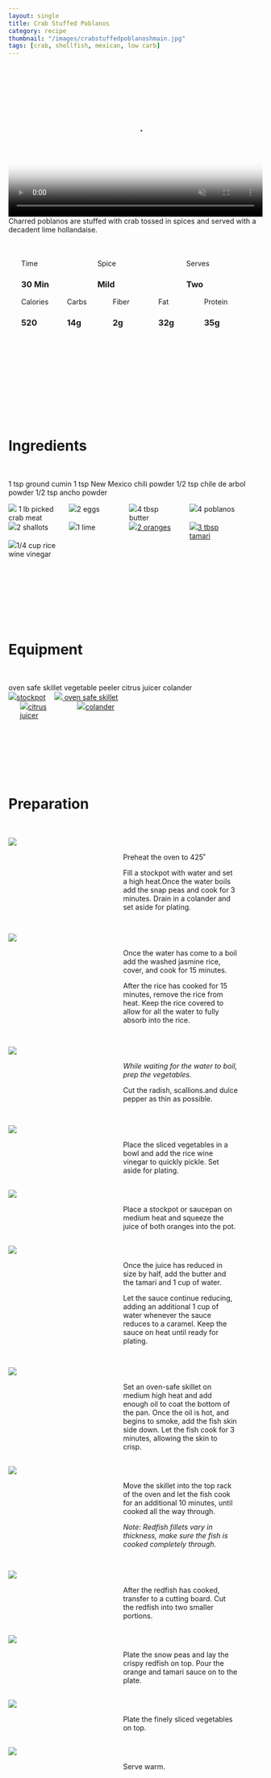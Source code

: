 ```yaml
---
layout: single
title: Crab Stuffed Poblanos
category: recipe
thumbnail: "/images/crabstuffedpoblanoshmain.jpg"
tags: [crab, shellfish, mexican, low carb]
---
```

<div id="spacer"></div>

<div id="backgroundvideo">
  <video width="100%" autoplay loop muted class="banner__video" poster="/images/crabstuffedpoblanosmain.jpg">
  <source src="/images/crabstuffedpoblanos.mp4" type="video/mp4"></video>
</div>

<div id="recipedescription">
Charred poblanos are stuffed with crab tossed in spices and served with a decadent lime hollandaise.
<div id="spacer"></div>

<div id= "recipedetails">
<div id= "time"> Time </div>
<div id= "spice"> Spice </div>
<div id= "serves"> Serves </div>
</div>

<div id= "recipedetails">
<div id= "time"><h3> 30 Min</h3> </div>
<div id= "spice"><h3> Mild</h3> </div>
<div id= "serves"><h3> Two </h3> </div>
</div>

<div id="spacer"></div>

<div id= "nutrition">
<div id="calories"> Calories </div>
<div id="carbs"> Carbs </div>
<div id="fiber"> Fiber </div>
<div id="fat"> Fat </div>
<div id="protein"> Protein </div>
</div>

<div id= "nutrition">
<div id="calories"><h3> 520 </h3> </div>
<div id="carbs"><h3> 14g</h3> </div>
<div id="fiber"><h3> 2g</h3> </div>
<div id="fat"><h3> 32g</h3> </div>
<div id="protein"><h3> 35g</h3> </div>
</div>

<div id= "ingredienthdr">
<h1>Ingredients</h1>
</div>

1 tsp ground cumin
1 tsp New Mexico chili powder
1/2 tsp chile de arbol powder
1/2 tsp ancho powder

<div id="ingredients">
<div id="ingredientone"><img src="/images/crabmeat.jpeg"/> 1 lb picked crab meat </div>
<div id="ingredienttwo"><img src="/images/egg.jpeg"/>2 eggs</div>
<div id="ingredientthree"><img src="/images/butter.jpeg"/>4 tbsp butter</div>
<div id="ingredientfour"><img src="/images/4poblanos.jpeg"/>4 poblanos</div>
</div>

<div id="ingredients">
<div id="ingredientone"><img src="/images/2shallots.jpeg"/>2 shallots</div>
<div id="ingredienttwo"><img src="/images/lime.jpeg"/>1 lime</div>
<div id="ingredientthree"><a href=""><img src="/images/orange.jpeg"/>2 oranges</a></div>
<div id="ingredientfour"><a href=""><img src="/images/tamari.jpeg"/>3 tbsp tamari</a></div>
</div>

<div id="ingredients">
<div id="ingredientone"><img src="/images/ricewinevin.jpeg"/>1/4 cup rice wine vinegar</div>

<div id= "equipmenthdr">
<h1>Equipment</h1>
</div>
oven safe skillet
vegetable peeler
citrus juicer
colander

<div id="equipment">
<div id="equipmentone"><a href="https://www.amazon.com/Creuset-Signature-Round-French-Truffle/dp/B0076NOFSC/ref=as_li_ss_tl?s=kitchen&rps=1&ie=UTF8&qid=1481598867&sr=1-38&keywords=le+creuset&refinements=p_85:2470955011&th=1&linkCode=ll1&tag=cilalime09-20&linkId=9987204213f6c7ac4d1e12889972e623"><img src="/images/stockpot.jpeg"/>stockpot</a></div>
<div id="equipmentwo"><a href=""><img src="/images/skillet.jpeg"/> oven safe skillet</a></div>
<div id="equipmentthree"><a href="https://www.amazon.com/Chefn-FreshForce-Citrus-Juicer-Lemon/dp/B002XOB0P0/ref=as_li_ss_tl?s=kitchen&ie=UTF8&qid=1482038971&sr=1-2-spons&keywords=citrus+juicer&psc=1&linkCode=ll1&tag=cilalime09-20&linkId=fead6ab94c6288d353210420231dcb8a"><img src="/images/citrusjuicer.jpeg"/>citrus juicer </a></div>
<div id="equipmentfour"><a href="https://www.amazon.com/Bellemain-Micro-perforated-Stainless-5-quart-Colander-Dishwasher/dp/B00O97D0DO/ref=as_li_ss_tl?s=kitchen&rps=1&ie=UTF8&qid=1481916015&sr=1-4&keywords=colander&refinements=p_85:2470955011&linkCode=ll1&tag=cilalime09-20&linkId=926d38b26a0d016b9b6c627a7b507715"><img src="/images/colander.jpeg"/>colander</a></div>
</div>

<div id="preparation">
<h1>Preparation</h1>
</div>

<div id="instruction">
<div id="image"><img src="/images/orangeredfish1.jpeg"/> </div>
<div id="step">Preheat the oven to 425˚

<p>Fill a stockpot with water and set a high heat.Once the water boils add the snap peas and cook for 3 minutes. Drain in a colander and set aside for plating.</p></div>
</div>

<div id="instruction">
<div id="image"><img src="/images/orangeredfish2.jpeg"/> </div>
<div id="step">Once the water has come to a boil add the washed jasmine rice, cover, and cook for 15 minutes.
<p>After the rice has cooked for 15 minutes, remove the rice from heat. Keep the rice covered to allow for all the water to fully absorb into the rice.</p></div>
</div>

<div id="instruction">
<div id="image"><img src="/images/orangeredfish3.jpeg"/> </div>
<div id="step"><i>While waiting for the water to boil, prep the vegetables.</i> 
<p>Cut the radish, scallions.and dulce pepper as thin as possible.<p></div>
</div>

<div id="instruction">
<div id="image"><img src="/images/orangeredfish4.jpeg"/> </div>
<div id="step">Place the sliced vegetables in a bowl and add the rice wine vinegar to quickly pickle. Set aside for plating.</div>
</div>

<div id="instruction">
<div id="image"><img src="/images/orangeredfish5.jpeg"/> </div>
<div id="step">Place a stockpot or saucepan on medium heat and squeeze the juice of both oranges into the pot.</div>
</div>

<div id="instruction">
<div id="image"><img src="/images/orangeredfish6.jpeg"/> </div>
<div id="step">Once the juice has reduced in size by half, add the butter and the tamari and 1 cup of water. 
<p>Let the sauce continue reducing, adding an additional 1 cup of water whenever the sauce reduces to a caramel. Keep the sauce on heat until ready for plating.</p></div>
</div>

<div id="instruction">
<div id="image"><img src="/images/orangeredfish7.jpeg"/> </div>
<div id="step">Set an oven-safe skillet on medium high heat and add enough oil to coat the bottom of the pan. Once the oil is hot, and begins to smoke, add the fish skin side down. Let the fish cook for 3 minutes, allowing the skin to crisp.</div>
</div>

<div id="instruction">
<div id="image"><img src="/images/orangeredfish8.jpeg"/> </div>
<div id="step">Move the skillet into the top rack of the oven and let the fish cook for an additional 10 minutes, until cooked all the way through.
<p><i>Note: Redfish fillets vary in thickness, make sure the fish is cooked completely through.</i></p></div>
</div>

<div id="instruction">
<div id="image"><img src="/images/orangeredfish9.jpeg"/> </div>
<div id="step">After the redfish has cooked, transfer to a cutting board. Cut the redfish into two smaller portions.</div>
</div>

<div id="instruction">
<div id="image"><img src="/images/orangeredfish10.jpeg"/> </div>
<div id="step">Plate the snow peas and lay the crispy redfish on top. Pour the orange and tamari sauce on to the plate.</div>
</div>

<div id="instruction">
<div id="image"><img src="/images/orangeredfish11.jpeg"/> </div>
<div id="step">Plate the finely sliced vegetables on top.</div>
</div>


<div id="instruction">
<div id="image"><img src="/images/cottagepie9.jpeg"/> </div>
<div id="step"> Serve warm. </div>
</div>

<style>
#backgroundvideo {
  width: 100%;
}
  
#banner__video {
    }

#overlay {
 }

#recipedetails { width: 100%; display:inline-block; float: left;}
#time { width: 30%; float: left; margin-left: 5%}
#spice { width: 30%; float: left;}
#serves { width 30%; float: left; margin-left: 5%;}
.clear {clear:both;}

#spacer {padding-top:50px;}

#nutrition { width: 100%; display:inline-block;}
#calories { width: 18%; float: left; margin-left: 5%;}
#carbs { width: 18%; float: left; margin-left: 0%;}
#fiber { width: 18%; float: left; margin-left: 0%;}
#fat { width: 18%; float: left; margin-left: 0%;}
#protein { width: 18%; float: left; margin-right:5%;}
.clear {clear:both;}

#ingredienthdr { margin-top:200px; margin-bottom: 50px; font-family: $serif;}

#ingredients { width: 95%; display:inline-block;}
#ingredientone { width: 20%; float:left;}
#ingredienttwo { width: 20%; float:left; margin-left: 5%;}
#ingredientthree { width:20%; float:left; margin-left: 5%;}
#ingredientfour { width:20%; float:left; margin-left: 5%;}
.clear {clear:both;}

#equipmenthdr { margin-top:200px; margin-bottom:50px; font-family: $serif;}

#equipment { width: 95%; display:inline-block;}
#equipmentone { width: 20%; float:left;}
#equipmenttwo { width: 20%; float:left; margin-left: 5%;}
#equipmentthree { width:20%; float:left; margin-left: 5%;}
#equipmentfour { width:20%; float:left; margin-left: 5%;}
.clear {clear:both;}

#preparation { margin-top: 150px; margin-bottom: 50px; font-family: $serif;}

#instruction { width:95%; display:inline-block;}
#image { width: 40%; float:left;}
#step { width: 50%; float:right; margin-top: 30px; margin-bottom: 30px;}
.clear {clear:both;}
</style>
